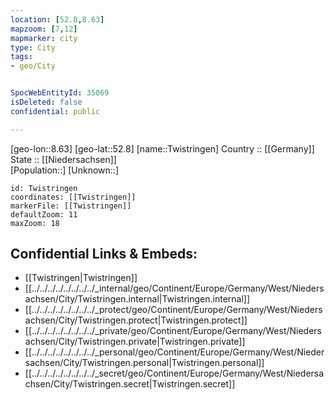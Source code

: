 ```yaml
---
location: [52.8,8.63] 
mapzoom: [7,12] 
mapmarker: city 
type: City
tags:
- geo/City


SpocWebEntityId: 35069
isDeleted: false
confidential: public

---
```

[geo-lon::8.63] 
[geo-lat::52.8] 
[name::Twistringen] 
Country :: [[Germany]]  
State :: [[Niedersachsen]]  
[Population::] 
[Unknown::] 


```leaflet
id: Twistringen
coordinates: [[Twistringen]] 
markerFile: [[Twistringen]] 
defaultZoom: 11 
maxZoom: 18
```


## Confidential Links & Embeds: 
- [[Twistringen|Twistringen]]  
- [[../../../../../../../../_internal/geo/Continent/Europe/Germany/West/Niedersachsen/City/Twistringen.internal|Twistringen.internal]] 
- [[../../../../../../../../_protect/geo/Continent/Europe/Germany/West/Niedersachsen/City/Twistringen.protect|Twistringen.protect]] 
- [[../../../../../../../../_private/geo/Continent/Europe/Germany/West/Niedersachsen/City/Twistringen.private|Twistringen.private]] 
- [[../../../../../../../../_personal/geo/Continent/Europe/Germany/West/Niedersachsen/City/Twistringen.personal|Twistringen.personal]] 
- [[../../../../../../../../_secret/geo/Continent/Europe/Germany/West/Niedersachsen/City/Twistringen.secret|Twistringen.secret]] 
